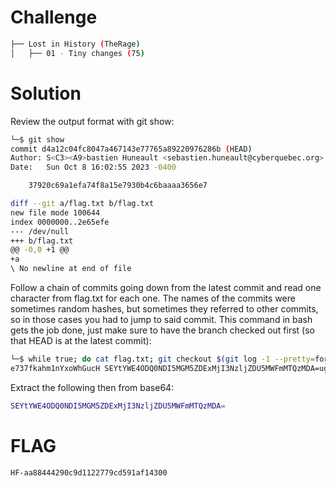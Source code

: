 # Challenge

```bash
├── Lost in History (TheRage)
│   ├── 01 - Tiny changes (75)
```


# Solution

Review the output format with git show: 

```bash
└─$ git show
commit d4a12c04fc8047a467143e77765a89220976286b (HEAD)
Author: S<C3><A9>bastien Huneault <sebastien.huneault@cyberquebec.org>
Date:   Sun Oct 8 16:02:55 2023 -0400

    37920c69a1efa74f8a15e7930b4c6baaaa3656e7

diff --git a/flag.txt b/flag.txt
new file mode 100644
index 0000000..2e65efe
--- /dev/null
+++ b/flag.txt
@@ -0,0 +1 @@
+a
\ No newline at end of file
```

Follow a chain of commits going down from the latest commit and read one character from flag.txt for each one.
The names of the commits were sometimes random hashes, but sometimes they referred to other commits, so in those cases you had to jump to said commit.
This command in bash gets the job done, just make sure to have the branch checked out first (so that HEAD is at the latest commit):

```bash
└─$ while true; do cat flag.txt; git checkout $(git log -1 --pretty=format:%s) 2>/dev/null || git checkout HEAD~1 2>/dev/null; done
e737fkahm1nYxoWhGucH SEYtYWE4ODQ0NDI5MGM5ZDExMjI3NzljZDU5MWFmMTQzMDA=ugBlkqTqf3oMVhHA7jZbBhS6BnFdkCQshTPmSjtRwOf2HX7Laaaaaaaaaaaaaaaaaaa
```

Extract the following then from base64:

```bash
SEYtYWE4ODQ0NDI5MGM5ZDExMjI3NzljZDU5MWFmMTQzMDA=
```

# FLAG

```bash
HF-aa88444290c9d1122779cd591af14300
```
